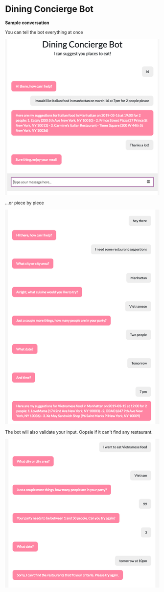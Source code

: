 # Dining Concierge Bot

**Sample conversation**

You can tell the bot everything at once

![sample2](demo/sample-2.png)

...or piece by piece

![sample1](demo/sample-convo.png)


The bot will also validate your input. Oopsie if it can't find any restaurant.

![sample3](demo/error-validate.png)